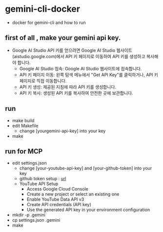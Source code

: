 # gemini-cli-docker
- docker for gemini-cli  and how to run

## first of all , make your gemini api key.
- Google AI Studio API 키를 얻으려면 Google AI Studio 웹사이트(aistudio.google.com)에서 API 키 페이지로 이동하여 API 키를 생성하고 복사해야 합니다.
  - Google AI Studio 접속: Google AI Studio 웹사이트에 접속합니다.
  - API 키 페이지 이동: 왼쪽 탐색 메뉴에서 "Get API Key"를 클릭하거나, API 키 페이지로 직접 이동합니다.
  - API 키 생성: 제공된 지침에 따라 API 키를 생성합니다.
  - API 키 복사: 생성된 API 키를 복사하여 안전한 곳에 보관합니다.

## run
- make build
- edit Makefile
    - change [yourgemini-api-key] into your key
- make

## run for MCP
- edit settings.json
    - change [your-youtube-api-key] and [your-github-token] into your key
    - github token setup : [url](https://sprint.codeit.kr/blog/github%EC%97%90%EC%84%9C-%ED%86%A0%ED%81%B0-%EB%B0%9C%EA%B8%89%ED%95%98%EA%B8%B0)
    - YouTube API Setup
        - Access Google Cloud Console
        - Create a new project or select an existing one
        - Enable YouTube Data API v3
        - Create API credentials (API key)
        - Use the generated API key in your environment configuration
- mkdir -p .gemini
- cp settings.json .gemini
- make





